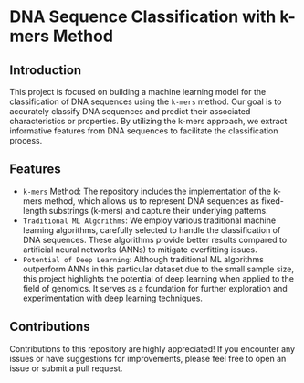# DNA Sequence Classification with k-mers Method

## Introduction

This project is focused on building a machine learning model for the classification of DNA sequences using the `k-mers` method. Our goal is to accurately classify DNA sequences and predict their associated characteristics or properties. By utilizing the k-mers approach, we extract informative features from DNA sequences to facilitate the classification process.

## Features

- `k-mers` Method: The repository includes the implementation of the k-mers method, which allows us to represent DNA sequences as fixed-length substrings (k-mers) and capture their underlying patterns.
- `Traditional ML Algorithms`: We employ various traditional machine learning algorithms, carefully selected to handle the classification of DNA sequences. These algorithms provide better results compared to artificial neural networks (ANNs) to mitigate overfitting issues.
- `Potential of Deep Learning`: Although traditional ML algorithms outperform ANNs in this particular dataset due to the small sample size, this project highlights the potential of deep learning when applied to the field of genomics. It serves as a foundation for further exploration and experimentation with deep learning techniques.

## Contributions

Contributions to this repository are highly appreciated! If you encounter any issues or have suggestions for improvements, please feel free to open an issue or submit a pull request.



